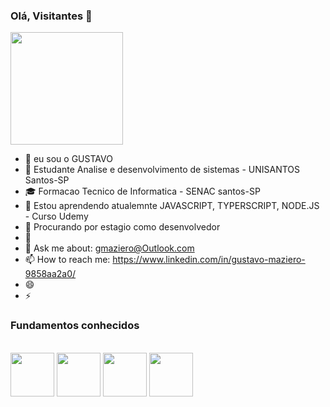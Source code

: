 <!--
**IMazorI/IMazorI** is a ✨ _special_ ✨ repository because its `README.md` (this file) appears on your GitHub profile.
-->
### Olá, Visitantes 👋
    
  <img align="center" height="180em" src="https://www.alura.com.br/artigos/assets/como-criar-um-readme-para-seu-perfil-github/imagem14.gif"/>

- 👋 eu sou o GUSTAVO
- 🔭 Estudante Analise e desenvolvimento de sistemas - UNISANTOS Santos-SP
- 🎓 Formacao Tecnico de Informatica - SENAC santos-SP
- 🌱 Estou aprendendo atualemnte JAVASCRIPT, TYPERSCRIPT, NODE.JS - Curso Udemy
- 👯 Procurando por estagio como desenvolvedor
- 🤔 
- 💬 Ask me about: gmaziero@Outlook.com
- 📫 How to reach me: https://www.linkedin.com/in/gustavo-maziero-9858aa2a0/
- 😄 
- ⚡ 
  
  

### Fundamentos conhecidos <br>

<div style="display: inline_block"><br>
  <img align="center" width="70" src="https://cdn.jsdelivr.net/gh/devicons/devicon/icons/html5/html5-original.svg">
  <img align="center" width="70" src="https://cdn.jsdelivr.net/gh/devicons/devicon/icons/css3/css3-original.svg">
  <img align="center" width="70" src="https://cdn.jsdelivr.net/gh/devicons/devicon/icons/mysql/mysql-original-wordmark.svg">
  <img align="center" width="70" src="https://cdn.jsdelivr.net/gh/devicons/devicon/icons/csharp/csharp-original.svg" />
          
  





